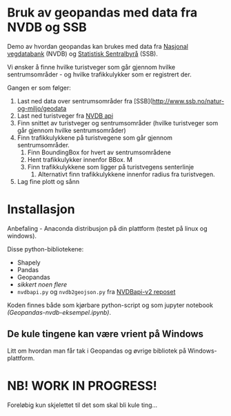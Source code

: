 # Bruk av geopandas med data fra NVDB og SSB

Demo av hvordan geopandas kan brukes med data fra [Nasjonal vegdatabank](https://www.vegvesen.no/fag/teknologi/Nasjonal+vegdatabank) (NVDB) og [Statistisk Sentralbyrå](http://www.ssb.no/natur-og-miljo/geodata) (SSB). 

Vi ønsker å finne hvilke turistveger som går gjennom hvilke sentrumsområder - og hvilke trafikkulykker som er registrert der. 

Gangen er som følger: 
1. Last ned data over sentrumsområder fra [SSB](http://www.ssb.no/natur-og-miljo/geodata
1. Last ned turistveger fra [NVDB api](https://www.vegvesen.no/nvdb/apidokumentasjon/)
1. Finn snittet av turistveger og sentrumsområder (hvilke turistveger som går gjennom hvilke sentrumsområder)
1. Finn trafikkulykkene på turistvegene som går gjennom sentrumsområder. 
    1. Finn BoundingBox for hvert av sentrumsområdene 
    1. Hent trafikkulykker innenfor BBox. M
    1. Finn trafikkulykkene som ligger på turistvegens senterlinje
        1. Alternativt finn trafikkulykkene innenfor radius fra turistvegen. 
1. Lag fine plott og sånn

# Installasjon

Anbefaling - Anaconda distribusjon på din plattform (testet på linux og windows). 

Disse python-bibliotekene: 

* Shapely
* Pandas
* Geopandas
* _sikkert noen flere_ 
* ```nvdbapi.py``` og ```nvdb2geojson.py``` fra [NVDBapi-v2 reposet](https://github.com/LtGlahn/nvdbapi-V2)

Koden finnes både som kjørbare python-script og som jupyter notebook _(Geopandas-nvdb-eksempel.ipynb)_. 

## De kule tingene kan være vrient på Windows

Litt om hvordan man får tak i Geopandas og øvrige bibliotek på Windows-plattform. 

# NB! WORK IN PROGRESS! 

Foreløbig kun skjelettet til det som skal bli kule ting... 
